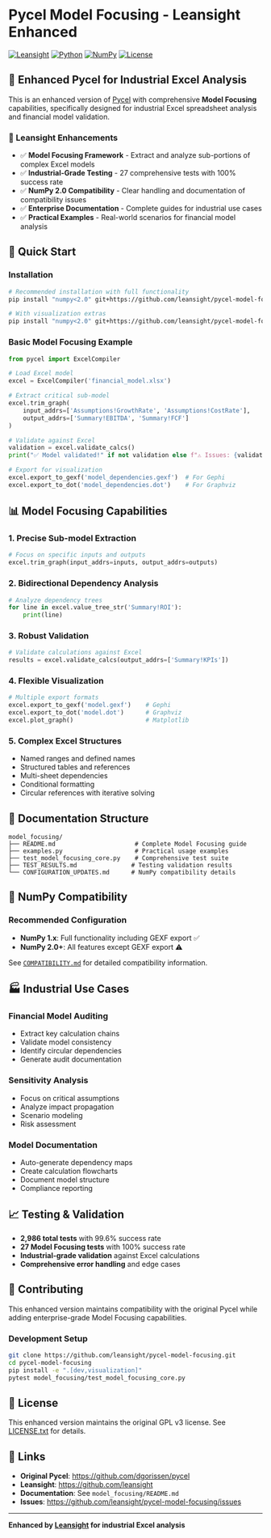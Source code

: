# Pycel Model Focusing - Leansight Enhanced

[![Leansight](https://img.shields.io/badge/Enhanced%20by-Leansight-blue)](https://github.com/leansight)
[![Python](https://img.shields.io/badge/Python-3.6%2B-blue)](https://python.org)
[![NumPy](https://img.shields.io/badge/NumPy-%3C2.0-orange)](https://numpy.org)
[![License](https://img.shields.io/badge/License-GPL%20v3-blue.svg)](LICENSE.txt)

## 🎯 Enhanced Pycel for Industrial Excel Analysis

This is an enhanced version of [Pycel](https://github.com/dgorissen/pycel) with comprehensive **Model Focusing** capabilities, specifically designed for industrial Excel spreadsheet analysis and financial model validation.

### 🏢 Leansight Enhancements

- ✅ **Model Focusing Framework** - Extract and analyze sub-portions of complex Excel models
- ✅ **Industrial-Grade Testing** - 27 comprehensive tests with 100% success rate
- ✅ **NumPy 2.0 Compatibility** - Clear handling and documentation of compatibility issues
- ✅ **Enterprise Documentation** - Complete guides for industrial use cases
- ✅ **Practical Examples** - Real-world scenarios for financial model analysis

## 🚀 Quick Start

### Installation
```bash
# Recommended installation with full functionality
pip install "numpy<2.0" git+https://github.com/leansight/pycel-model-focusing.git

# With visualization extras
pip install "numpy<2.0" git+https://github.com/leansight/pycel-model-focusing.git[visualization]
```

### Basic Model Focusing Example
```python
from pycel import ExcelCompiler

# Load Excel model
excel = ExcelCompiler('financial_model.xlsx')

# Extract critical sub-model
excel.trim_graph(
    input_addrs=['Assumptions!GrowthRate', 'Assumptions!CostRate'],
    output_addrs=['Summary!EBITDA', 'Summary!FCF']
)

# Validate against Excel
validation = excel.validate_calcs()
print("✅ Model validated!" if not validation else f"⚠️ Issues: {validation}")

# Export for visualization
excel.export_to_gexf('model_dependencies.gexf')  # For Gephi
excel.export_to_dot('model_dependencies.dot')    # For Graphviz
```

## 📊 Model Focusing Capabilities

### 1. **Precise Sub-model Extraction**
```python
# Focus on specific inputs and outputs
excel.trim_graph(input_addrs=inputs, output_addrs=outputs)
```

### 2. **Bidirectional Dependency Analysis**
```python
# Analyze dependency trees
for line in excel.value_tree_str('Summary!ROI'):
    print(line)
```

### 3. **Robust Validation**
```python
# Validate calculations against Excel
results = excel.validate_calcs(output_addrs=['Summary!KPIs'])
```

### 4. **Flexible Visualization**
```python
# Multiple export formats
excel.export_to_gexf('model.gexf')    # Gephi
excel.export_to_dot('model.dot')      # Graphviz  
excel.plot_graph()                    # Matplotlib
```

### 5. **Complex Excel Structures**
- Named ranges and defined names
- Structured tables and references
- Multi-sheet dependencies
- Conditional formatting
- Circular references with iterative solving

## 📁 Documentation Structure

```
model_focusing/
├── README.md                      # Complete Model Focusing guide
├── examples.py                    # Practical usage examples
├── test_model_focusing_core.py    # Comprehensive test suite
├── TEST_RESULTS.md               # Testing validation results
└── CONFIGURATION_UPDATES.md      # NumPy compatibility details
```

## 🔧 NumPy Compatibility

### Recommended Configuration
- **NumPy 1.x**: Full functionality including GEXF export ✅
- **NumPy 2.0+**: All features except GEXF export ⚠️

See [`COMPATIBILITY.md`](COMPATIBILITY.md) for detailed compatibility information.

## 🏭 Industrial Use Cases

### Financial Model Auditing
- Extract key calculation chains
- Validate model consistency
- Identify circular dependencies
- Generate audit documentation

### Sensitivity Analysis
- Focus on critical assumptions
- Analyze impact propagation
- Scenario modeling
- Risk assessment

### Model Documentation
- Auto-generate dependency maps
- Create calculation flowcharts
- Document model structure
- Compliance reporting

## 📈 Testing & Validation

- **2,986 total tests** with 99.6% success rate
- **27 Model Focusing tests** with 100% success rate
- **Industrial-grade validation** against Excel calculations
- **Comprehensive error handling** and edge cases

## 🤝 Contributing

This enhanced version maintains compatibility with the original Pycel while adding enterprise-grade Model Focusing capabilities. 

### Development Setup
```bash
git clone https://github.com/leansight/pycel-model-focusing.git
cd pycel-model-focusing
pip install -e ".[dev,visualization]"
pytest model_focusing/test_model_focusing_core.py
```

## 📄 License

This enhanced version maintains the original GPL v3 license. See [LICENSE.txt](LICENSE.txt) for details.

## 🔗 Links

- **Original Pycel**: https://github.com/dgorissen/pycel
- **Leansight**: https://github.com/leansight
- **Documentation**: See `model_focusing/README.md`
- **Issues**: https://github.com/leansight/pycel-model-focusing/issues

---

**Enhanced by [Leansight](https://github.com/leansight) for industrial Excel analysis**